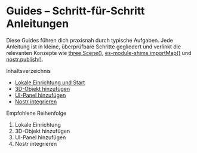 # Guides – Schritt-für-Schritt Anleitungen

Diese Guides führen dich praxisnah durch typische Aufgaben. Jede Anleitung ist in kleine, überprüfbare Schritte gegliedert und verlinkt die relevanten Konzepte wie [three.Scene()](docs/features/scene-basics.md:1), [es-module-shims.importMap()](docs/features/module-shims.md:1) und [nostr.publish()](docs/features/nostr-basics.md:1).

Inhaltsverzeichnis
- [Lokale Einrichtung und Start](docs/guides/setup-local.md)
- [3D-Objekt hinzufügen](docs/guides/add-3d-object.md)
- [UI-Panel hinzufügen](docs/guides/add-ui-panel.md)
- [Nostr integrieren](docs/guides/integrate-nostr.md)

Empfohlene Reihenfolge
1) Lokale Einrichtung
2) 3D-Objekt hinzufügen
3) UI-Panel hinzufügen
4) Nostr integrieren